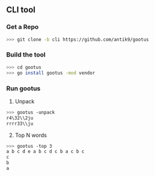 ## CLI tool

### Get a Repo
```bash
>>> git clone -b cli https://github.com/antik9/gootus
```

### Build the tool
```bash
>>> cd gootus
>>> go install gootus -mod vendor
```

### Run gootus

1. Unpack
```bash
>>> gootus -unpack
r4\32\\2ju
rrrr33\\ju
```

2. Top N words
```bash
>>> gootus -top 3
a b c d e a b c d c b a c b c
c
b
a
```
